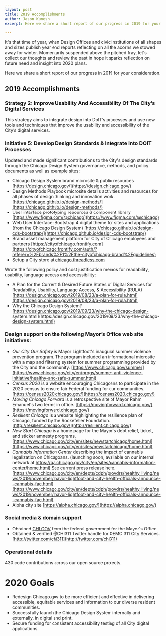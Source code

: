 ```yaml
---
layout: post
title: 2019 Accomplishments
author: Jason Kunesh
excerpt: Here we share a short report of our progress in 2019 for your consideration.

---
```


It's that time of year, when Design Offices and civic institutions of all shapes and sizes publish year end reports reflecting on all the acorns we stowed away for winter. Momentarily suspended above the pitched fray, let's collect our thoughts and review the past in hope it sparks reflection on future need and insight into 2020 plans.

Here we share a short report of our progress in 2019 for your consideration.

## 2019 Accomplishments

### Strategy 2: Improve Usability And Accessibility Of The City’s Digital Services

This strategy aims to integrate design into DoIT’s processes and use new tools and techniques that improve the usability and accessibility of the City’s digital services.

### Initiative 5: Develop Design Standards & Integrate Into DOIT Processes

Updated and made significant contributions to the City's design standards through the Chicago Design System governance, methods, and policy documents as well as example sites:

* Chicago Design System brand microsite & public resources [https://design.chicago.gov/](https://design.chicago.gov/)
* Design Methods Playbook microsite details activities and resources for all phases of design thinking and innovation work. [https://chicago.github.io/design-methods/](https://chicago.github.io/design-methods/)
* User interface prototyping resources & component library [https://www.figma.com/@chicago](https://www.figma.com/@chicago)
* Web User Interface: Bootstrap 4 digital theme for sites and applications (from the Chicago Design System) [https://chicago.github.io/design-cds-bootstrap/](https://chicago.github.io/design-cds-bootstrap/)
* Brand asset management platform for City of Chicago employees and partners [https://cityofchicago.frontify.com](https://cityofchicago.frontify.com/auth/?referer=%2Fbrands%2F1%2Fthe-cityofchicago-brand%2Fguidelines)
* Setup a City store at [chicago.threadless.com](https://chicago.threadless.com/)

Wrote the following policy and cost justification memos for readability, usability, language access and accessibility:

* A Plan for the Current & Desired Future States of Digital Services for Readability, Usability, Language Access, & Accessibility (RULA) [https://design.chicago.gov/2019/08/23/a-plan-for-rula.html](https://design.chicago.gov/2019/08/23/a-plan-for-rula.html)
* Why the Chicago Design System? [https://design.chicago.gov/2019/09/23/why-the-chicago-design-system.html](https://design.chicago.gov/2019/09/23/why-the-chicago-design-system.html)

### Design support on the following Mayor’s Office web site initiatives:

* *Our City Our Safety* is Mayor Lightfoot's inaugural summer violence prevention program. The program included an informational microsite with a map and filtering system for summer programming provided by the City and the community. [https://www.chicago.gov/summer](https://www.chicago.gov/city/en/progs/summer-anti-violence-initiative/healthy-and-safe-summer.html)
* *Census 2020* is a website encouraging Chicagoans to participate in the 2020 census to ensure fair Federal funding for our communities. [https://census2020.chicago.gov/](https://census2020.chicago.gov/)
* *Moving Chicago Forward* is a retrospective site of Mayor Rahm Emanuel's two terms in office. [https://movingforward.chicago.gov/](https://movingforward.chicago.gov/)
* *Resilient Chicago* is a website highlighting the resilience plan of Chicago, funded by the Rockefeller Foundation. [http://resilient.chicago.gov/](http://resilient.chicago.gov/)
* *New Start Chicago* is a home page for the Mayor's debt relief, ticket, and sticker amnesty programs. [https://www.chicago.gov/city/en/sites/newstartchicago/home.html](https://www.chicago.gov/city/en/sites/newstartchicago/home.html)
* *Cannabis Information Center* describing the impact of cannabis legalization on Chicagoans. (launching soon, available on our internal network at https://qa.chicago.gov/city/en/sites/cannabis-information-center/home.html) See current press release here. [https://www.chicago.gov/city/en/depts/cdph/provdrs/healthy_living/news/2019/november/mayor-lightfoot-and-city-health-officials-announce--cannabis-fac.html](https://www.chicago.gov/city/en/depts/cdph/provdrs/healthy_living/news/2019/november/mayor-lightfoot-and-city-health-officials-announce--cannabis-fac.html)
* Alpha city site [https://alpha.chicago.gov/](https://alpha.chicago.gov/)

### Social media & domain support

* Obtained [CHI.GOV](https://chi.gov/) from the federal government for the Mayor's Office 
* Obtained & verified @CHI311 Twitter handle for OEMC 311 City Services. [http://twitter.com/chi311](http://twitter.com/chi311)

### Operational details

430 code contributions across our open source projects.

# 2020 Goals

* Redesign Chicago.gov to be more efficient and effective in delivering accessible, equitable services and information to our diverse resident communities.
* Successfully launch the Chicago Design System internally and externally, in digital and print.
* Secure funding for consistent accessibility testing of all City digital applications.

